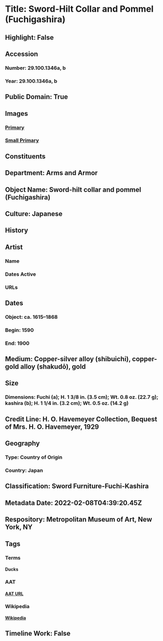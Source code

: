 # Title: Sword-Hilt Collar and Pommel (Fuchigashira)
## Highlight: False
## Accession
### Number: 29.100.1346a, b
### Year: 29.100.1346a, b
## Public Domain: True
## Images
### [Primary](https://images.metmuseum.org/CRDImages/aa/original/LC-29_100_1346a_b-001.jpg)
### [Small Primary](https://images.metmuseum.org/CRDImages/aa/web-large/LC-29_100_1346a_b-001.jpg)
## Constituents
## Department: Arms and Armor
## Object Name: Sword-hilt collar and pommel (Fuchigashira)
## Culture: Japanese
## History
## Artist
### Name
### Dates Active
### URLs
## Dates
### Object: ca. 1615–1868
### Begin: 1590
### End: 1900
## Medium: Copper-silver alloy (shibuichi), copper-gold alloy (shakudō), gold
## Size
### Dimensions: Fuchi (a); H. 1 3/8 in. (3.5 cm); Wt. 0.8 oz. (22.7 g); kashira (b); H. 1 1/4 in. (3.2 cm); Wt. 0.5 oz. (14.2 g)
## Credit Line: H. O. Havemeyer Collection, Bequest of Mrs. H. O. Havemeyer, 1929
## Geography
### Type: Country of Origin
### Country: Japan
## Classification: Sword Furniture-Fuchi-Kashira
## Metadata Date: 2022-02-08T04:39:20.45Z
## Respository: Metropolitan Museum of Art, New York, NY
## Tags
### Terms
#### Ducks
### AAT
#### [AAT URL](http://vocab.getty.edu/page/aat/300250047)
### Wikipedia
#### [Wikipedia]()
## Timeline Work: False